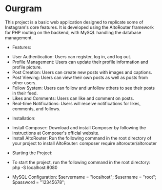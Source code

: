 # Ourgram
 
This project is a basic web application designed to replicate some of Instagram's core features. It is developed using the AltoRouter framework for PHP routing on the backend, with MySQL handling the database management.

* Features:

- User Authentication: Users can register, log in, and log out.
- Profile Management: Users can update their profile information and profile picture.
- Post Creation: Users can create new posts with images and captions.
- Post Viewing: Users can view their own posts as well as posts from other users.
- Follow System: Users can follow and unfollow others to see their posts in their feed.
- Likes and Comments: Users can like and comment on posts.
- Real-time Notifications: Users will receive notifications for likes, comments, and follows.

* Installation:

- Install Composer: Download and install Composer by following the instructions at Composer's official website.
- Install AltoRouter: Run the following command in the root directory of your project to install AltoRouter:
composer require altorouter/altorouter

* Starting the Project:

- To start the project, run the following command in the root directory:
php -S localhost:8080

* MySQL Configuration:
$servername = "localhost";
$username = "root";
$password = "12345678";
